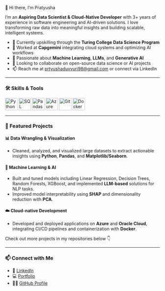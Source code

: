 👋 Hi there, I’m Pratyusha

I’m an **Aspiring Data Scientist & Cloud-Native Developer** with 3+ years of experience in software engineering and AI-driven solutions. I love transforming raw data into meaningful insights and building scalable, intelligent systems.

- 🔭 Currently upskilling through the **Turing College Data Science Program**  
- 💼 Worked at **Capgemini** integrating cloud systems and optimizing AI workflows  
- 🌱 Passionate about **Machine Learning**, **LLMs**, and **Generative AI**  
- 👯 Looking to collaborate on open-source data science or AI projects  
- 📫 Reach me at prtyushaduvvuri98@gmail.com or connect via LinkedIn

---

### 🛠️ Skills & Tools

<p align="left">
  <!-- Use icons from DevIcons or Shields.io -->
  <img src="https://cdn.jsdelivr.net/gh/devicons/devicon/icons/python/python-original.svg" alt="Python" width="40" height="40"/>
  <img src="https://cdn.jsdelivr.net/gh/devicons/devicon/icons/sqlalchemy/sqlalchemy-original.svg" alt="SQL" width="40" height="40"/>
  <img src="https://cdn.jsdelivr.net/gh/devicons/devicon/icons/pandas/pandas-original.svg" alt="Pandas" width="40" height="40"/>
  <img src="https://cdn.jsdelivr.net/gh/devicons/devicon/icons/azure/azure-original.svg" alt="Azure" width="40" height="40"/>
  <img src="https://cdn.jsdelivr.net/gh/devicons/devicon/icons/git/git-original.svg" alt="Git" width="40" height="40"/>
  <img src="https://cdn.jsdelivr.net/gh/devicons/devicon/icons/docker/docker-original.svg" alt="Docker" width="40" height="40"/>
</p>

---

### 🚀 Featured Projects

#### **📊 Data Wrangling & Visualization**
- Cleaned, analyzed, and visualized large datasets to extract actionable insights using **Python**, **Pandas**, and **Matplotlib/Seaborn**.

#### **🤖 Machine Learning & AI**
- Built and tuned models including Linear Regression, Decision Trees, Random Forests, XGBoost, and implemented **LLM-based** solutions for NLP tasks.
- Improved model interpretability using **SHAP** and dimensionality reduction with **PCA**.

#### **☁️ Cloud-native Development**
- Developed and deployed applications on **Azure** and **Oracle Cloud**, integrating CI/CD pipelines and containerization with **Docker**.

Check out more projects in my repositories below 👇

---

### 📫 Connect with Me

- 🔗 [LinkedIn](https://www.linkedin.com/in/pratyushaduvvuri98/)  
- 💻 [Portfolio](https://master--pratyushaduvvuri.netlify.app/)  
- 🧑‍💻 [GitHub Profile](https://github.com/pratyusha1213)
